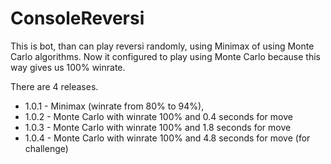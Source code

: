 # ConsoleReversi

This is bot, than can play reversi randomly, using Minimax of using Monte Carlo algorithms. Now it configured to play using Monte Carlo because this way gives us 100% winrate.

There are 4 releases. 
- 1.0.1 - Minimax (winrate from 80% to 94%), 
- 1.0.2 - Monte Carlo with winrate 100% and 0.4 seconds for move
- 1.0.3 - Monte Carlo with winrate 100% and 1.8 seconds for move
- 1.0.4 - Monte Carlo with winrate 100% and 4.8 seconds for move (for challenge)
